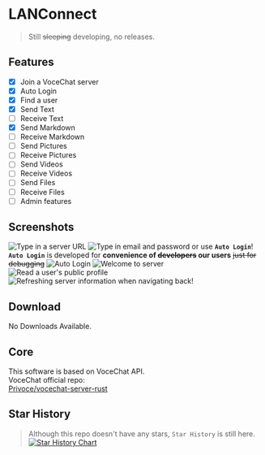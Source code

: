 # LANConnect
> Still ~~sleeping~~ developing, no releases.
## Features
- [X] Join a VoceChat server
- [X] Auto Login 
- [X] Find a user
- [X] Send Text  
- [ ] Receive Text
- [X] Send Markdown
- [ ] Receive Markdown
- [ ] Send Pictures
- [ ] Receive Pictures
- [ ] Send Videos
- [ ] Receive Videos  
- [ ] Send Files
- [ ] Receive Files
- [ ] Admin features
## Screenshots
![Type in a server URL](https://github.com/user-attachments/assets/f563e3f9-9d8e-4280-bbe3-d62ef7f9d930)
![Type in email and password](https://github.com/user-attachments/assets/f22f6256-856f-448b-8335-80197786d5b9)
or use **`Auto Login`**!  
**`Auto Login`** is developed for **convenience of ~~developers~~ our users** ~~just for debugging~~
![Auto Login](https://github.com/user-attachments/assets/c0f7e89b-a2f1-413c-b71c-010587939c11)
![Welcome to server](https://github.com/user-attachments/assets/b9a71f14-9ac0-4352-963b-dd448ac6de42)
![Read a user's public profile](https://github.com/user-attachments/assets/067f143a-a75e-490a-9744-59c2010dc7ea)
![Refreshing server information when navigating back!](https://github.com/user-attachments/assets/139327e1-1fa1-4126-b492-31434282ef52)
## Download
 No Downloads Available.
## Core
This software is based on VoceChat API.  
VoceChat official repo:  
[Privoce/vocechat-server-rust](https://github.com/Privoce/vocechat-server-rust)
## Star History
> Although this repo doesn't have any stars, `Star History` is still here.
[![Star History Chart](https://api.star-history.com/svg?repos=zsr-lukezhang/LANConnect&type=Date)](https://star-history.com/#zsr-lukezhang/LANConnect&Date)

